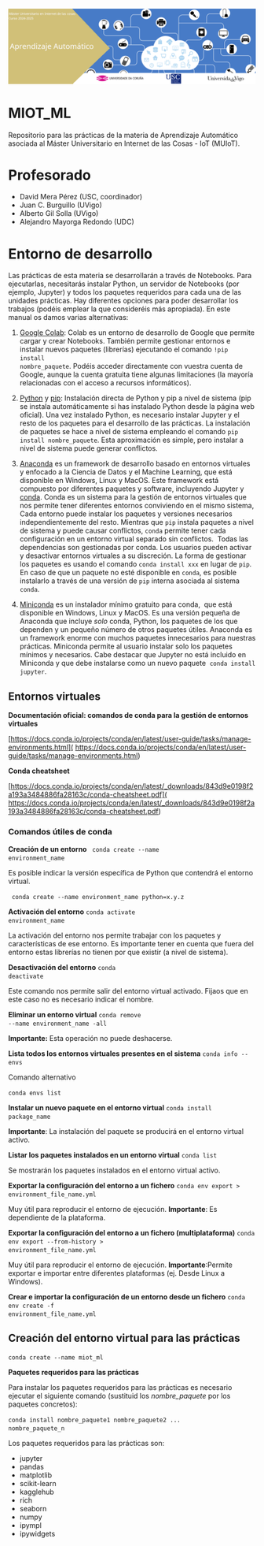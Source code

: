 ![Banner](img/MIoT_ML.png)

# MIOT_ML
Repositorio para las prácticas de la materia de Aprendizaje Automático asociada al Máster Universitario en Internet de las Cosas - IoT (MUIoT).

# Profesorado
* David Mera Pérez (USC, coordinador)
* Juan C. Burguillo (UVigo)
* Alberto Gil Solla (UVigo)
* Alejandro Mayorga Redondo (UDC)

# Entorno de desarrollo
Las prácticas de esta materia se desarrollarán a través de Notebooks. Para ejecutarlas, necesitarás instalar Python, un servidor de Notebooks (por ejemplo, Jupyter) y todos los paquetes requeridos para cada una de las unidades prácticas. Hay diferentes opciones para poder desarrollar los trabajos (podéis emplear la que consideréis más apropiada). En este manual os damos varias alternativas:
1. [Google Colab](https://colab.research.google.com/): Colab es un entorno de desarrollo de Google que permite cargar y crear Notebooks. También permite gestionar entornos e instalar nuevos paquetes (librerías) ejecutando el comando  <code>!pip install nombre_paquete</code>. Podéis acceder directamente con vuestra cuenta de Google, aunque la cuenta gratuita tiene algunas limitaciones (la mayoría relacionadas con el acceso a recursos informáticos). 


2. [Python](https://www.python.org/downloads/) y [pip](https://pip.pypa.io/en/stable/installation/): Instalación directa de Python y pip a nivel de sistema (pip se instala automáticamente si has instalado Python desde la página web oficial). Una vez instalado Python, es necesario instalar Jupyter y el resto de los paquetes para el desarrollo de las prácticas. La instalación de paquetes se hace a nivel de sistema empleando el comando <code>pip install nombre_paquete</code>. Esta aproximación es simple, pero instalar a nivel de sistema puede generar conflictos.
3. [Anaconda](https://www.anaconda.com/) es un framework de desarrollo basado en entornos virtuales y enfocado a la Ciencia de Datos y el Machine Learning, que está disponible en Windows, Linux y MacOS. Este framework está compuesto por diferentes paquetes y software, incluyendo Jupyter y [conda](https://docs.conda.io/en/latest/). Conda es un sistema para la gestión de entornos virtuales que nos permite tener diferentes entornos conviviendo en el mismo sistema, Cada entorno puede instalar los paquetes y versiones necesarios independientemente del resto. Mientras que `pip` instala paquetes a nivel de sistema y puede causar conflictos, `conda` permite tener cada configuración  en un entorno virtual separado sin conflictos.  Todas las dependencias son gestionadas por conda. Los usuarios pueden activar y desactivar entornos virtuales a su discreción. La forma de gestionar los paquetes es usando el comando <code>conda install xxx</code> en lugar de `pip`. En caso de que un paquete no esté disponible en `conda`, es posible instalarlo a través de una versión de `pip` interna asociada al sistema `conda`.
4. [Miniconda](https://docs.conda.io/en/latest/miniconda.html) es un instalador mínimo gratuito para conda,  que está disponible en Windows, Linux y MacOS. Es una versión pequeña de Anaconda que incluye *solo* conda, Python, los paquetes de los que dependen y un pequeño número de otros paquetes útiles.
Anaconda es un framework enorme con muchos paquetes innecesarios para nuestras prácticas. Miniconda permite al usuario instalar solo los paquetes mínimos y necesarios. Cabe destacar que Jupyter no está incluido en Miniconda y que debe instalarse como un nuevo paquete  <code>conda install jupyter</code>.

## Entornos virtuales
**Documentación oficial: comandos de conda para la gestión de entornos virtuales**

[https://docs.conda.io/projects/conda/en/latest/user-guide/tasks/manage-environments.html](
https://docs.conda.io/projects/conda/en/latest/user-guide/tasks/manage-environments.html)

**Conda cheatsheet**

[https://docs.conda.io/projects/conda/en/latest/_downloads/843d9e0198f2a193a3484886fa28163c/conda-cheatsheet.pdf](
https://docs.conda.io/projects/conda/en/latest/_downloads/843d9e0198f2a193a3484886fa28163c/conda-cheatsheet.pdf)



### Comandos útiles de conda
**Creación de un entorno**
<code> conda create --name environment_name</code>

Es posible indicar la versión específica de Python que contendrá el entorno virtual.

<code> conda create --name environment_name python=x.y.z</code>

**Activación del entorno**
<code>conda activate  environment_name</code>

La activación del entorno nos permite trabajar con los paquetes y características de ese entorno. Es importante tener en cuenta que fuera del entorno estas librerías no tienen por que existir (a nivel de sistema).

**Desactivación del entorno**
<code>conda deactivate</code>

Este comando nos permite salir del entorno virtual activado. Fijaos que en este caso no es necesario indicar el nombre.

**Eliminar un entorno virtual**
<code>conda remove  --name environment_name -all</code>

**Importante:** Esta operación no puede deshacerse.

**Lista todos los entornos virtuales presentes en el sistema**
<code>conda info --envs</code>

Comando alternativo

<code>conda envs list</code>

**Instalar un nuevo paquete en el entorno virtual**
<code>conda install package_name</code>

**Importante**: La instalación del paquete se producirá en el entorno virtual activo.

**Listar los paquetes instalados en un entorno virtual**
<code>conda list</code>

Se mostrarán los paquetes instalados en el entorno virtual activo.

**Exportar la configuración del entorno a un fichero**
<code>conda env export > environment_file_name.yml</code>

Muy útil para reproducir el entorno de ejecución. **Importante**: Es dependiente de la plataforma.

**Exportar la configuración del entorno a un fichero (multiplataforma)**
<code>conda env export --from-history > environment_file_name.yml</code>

Muy útil para reproducir el entorno de ejecución. **Importante**:Permite exportar e importar entre diferentes plataformas (ej. Desde Linux a Windows).

**Crear e importar la configuración de un entorno desde un fichero**
<code>conda env create -f environment_file_name.yml</code>

## Creación del entorno virtual para las prácticas
<code>conda create --name miot_ml</code>



**Paquetes requeridos para las prácticas**

Para instalar los paquetes requeridos para las prácticas es necesario ejecutar el siguiente comando (sustituid los *nombre_paquete* por los paquetes concretos): 

<code>conda install nombre_paquete1 nombre_paquete2 ... nombre_paquete_n</code>

Los paquetes requeridos para las prácticas son:
- jupyter
- pandas
- matplotlib
- scikit-learn
- kagglehub
- rich
- seaborn
- numpy
- ipympl
- ipywidgets
